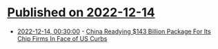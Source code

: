 # [Published on 2022-12-14](index.md)

* [2022-12-14, 00:30:00](https://hardware.slashdot.org/story/22/12/13/2226251/china-readying-143-billion-package-for-its-chip-firms-in-face-of-us-curbs?utm_source=rss1.0mainlinkanon&utm_medium=feed) - [China Readying $143 Billion Package For Its Chip Firms In Face of US Curbs](https://hardware.slashdot.org/story/22/12/13/2226251/china-readying-143-billion-package-for-its-chip-firms-in-face-of-us-curbs?utm_source=rss1.0mainlinkanon&utm_medium=feed)
